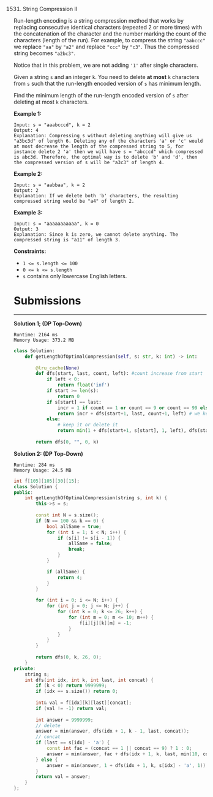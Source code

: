 1531. String Compression II

Run-length encoding is a string compression method that works by replacing consecutive identical characters (repeated 2 or more times) with the concatenation of the character and the number marking the count of the characters (length of the run). For example, to compress the string `"aabccc"` we replace `"aa"` by `"a2"` and replace `"ccc"` by `"c3"`. Thus the compressed string becomes `"a2bc3"`.

Notice that in this problem, we are not adding `'1'` after single characters.

Given a string `s` and an integer `k`. You need to delete **at most** `k` characters from `s` such that the run-length encoded version of `s` has minimum length.

Find the minimum length of the run-length encoded version of `s` after deleting at most `k` characters.

 

**Example 1:**
```
Input: s = "aaabcccd", k = 2
Output: 4
Explanation: Compressing s without deleting anything will give us "a3bc3d" of length 6. Deleting any of the characters 'a' or 'c' would at most decrease the length of the compressed string to 5, for instance delete 2 'a' then we will have s = "abcccd" which compressed is abc3d. Therefore, the optimal way is to delete 'b' and 'd', then the compressed version of s will be "a3c3" of length 4.
```

**Example 2:**
```
Input: s = "aabbaa", k = 2
Output: 2
Explanation: If we delete both 'b' characters, the resulting compressed string would be "a4" of length 2.
```

**Example 3:**
```
Input: s = "aaaaaaaaaaa", k = 0
Output: 3
Explanation: Since k is zero, we cannot delete anything. The compressed string is "a11" of length 3.
```

**Constraints:**

* `1 <= s.length <= 100`
* `0 <= k <= s.length`
* `s` contains only lowercase English letters.

# Submissions
---
**Solution 1; (DP Top-Down)**
```
Runtime: 2164 ms
Memory Usage: 373.2 MB
```
```python
class Solution:
    def getLengthOfOptimalCompression(self, s: str, k: int) -> int:
        
        @lru_cache(None)
        def dfs(start, last, count, left): #count increase from start
            if left < 0:
                return float('inf')
            if start >= len(s):
                return 0
            if s[start] == last:
                incr = 1 if count == 1 or count == 9 or count == 99 else 0
                return incr + dfs(start+1, last, count+1, left) # we keep it
            else:
                # keep it or delete it
                return min(1 + dfs(start+1, s[start], 1, left), dfs(start+1, last, count, left-1))
            
        return dfs(0, "", 0, k)
```

**Solution 2: (DP Top-Down)**
```
Runtime: 284 ms
Memory Usage: 24.5 MB
```
```c++
int f[105][105][30][15];
class Solution {
public:
    int getLengthOfOptimalCompression(string s, int k) {
        this->s = s;
        
        const int N = s.size();
        if (N == 100 && k == 0) {
            bool allSame = true;
            for (int i = 1; i < N; i++) {
                if (s[i] != s[i - 1]) {
                    allSame = false;
                    break;
                }
            }

            if (allSame) {
                return 4;
            }
        }
        
        for (int i = 0; i <= N; i++) {
            for (int j = 0; j <= N; j++) {
                for (int k = 0; k <= 26; k++) {
                    for (int m = 0; m <= 10; m++) {
                        f[i][j][k][m] = -1;
                    }
                }
            }
        }
        
        return dfs(0, k, 26, 0);
    }
private:
    string s;
    int dfs(int idx, int k, int last, int concat) {
        if (k < 0) return 9999999;
        if (idx == s.size()) return 0;
        
        int& val = f[idx][k][last][concat];
        if (val != -1) return val;
        
        int answer = 9999999;
        // delete
        answer = min(answer, dfs(idx + 1, k - 1, last, concat));
        // concat
        if (last == s[idx] - 'a') {
            const int fac = (concat == 1 || concat == 9) ? 1 : 0;
            answer = min(answer, fac + dfs(idx + 1, k, last, min(10, concat + 1)));
        } else {
            answer = min(answer, 1 + dfs(idx + 1, k, s[idx] - 'a', 1));
        }
        return val = answer;
    }
};
```